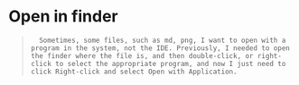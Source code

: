 # Open in finder
>       Sometimes, some files, such as md, png, I want to open with a program in the system, not the IDE. Previously, I needed to open the finder where the file is, and then double-click, or right-click to select the appropriate program, and now I just need to click Right-click and select Open with Application.
